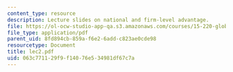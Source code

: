 ```yaml
---
content_type: resource
description: Lecture slides on national and firm-level advantage.
file: https://ol-ocw-studio-app-qa.s3.amazonaws.com/courses/15-220-global-strategy-and-organization-spring-2008/063c771129f9f14076e534981df67c7a_lec2.pdf
file_type: application/pdf
parent_uid: 8fd894cb-859a-f6e2-6add-c823ae0cde98
resourcetype: Document
title: lec2.pdf
uid: 063c7711-29f9-f140-76e5-34981df67c7a
---
```

